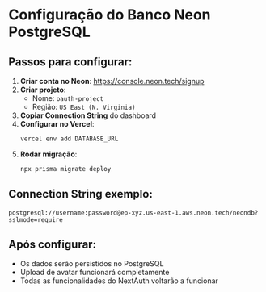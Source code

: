 # Configuração do Banco Neon PostgreSQL

## Passos para configurar:

1. **Criar conta no Neon**: https://console.neon.tech/signup
2. **Criar projeto**: 
   - Nome: `oauth-project`
   - Região: `US East (N. Virginia)`
3. **Copiar Connection String** do dashboard
4. **Configurar no Vercel**: 
   ```bash
   vercel env add DATABASE_URL
   ```
5. **Rodar migração**:
   ```bash
   npx prisma migrate deploy
   ```

## Connection String exemplo:
```
postgresql://username:password@ep-xyz.us-east-1.aws.neon.tech/neondb?sslmode=require
```

## Após configurar:
- Os dados serão persistidos no PostgreSQL
- Upload de avatar funcionará completamente
- Todas as funcionalidades do NextAuth voltarão a funcionar
